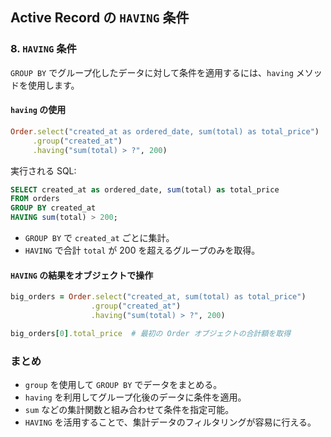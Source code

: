 ## Active Record の `HAVING` 条件

### 8. `HAVING` 条件
`GROUP BY` でグループ化したデータに対して条件を適用するには、`having` メソッドを使用します。

#### `having` の使用
```ruby
Order.select("created_at as ordered_date, sum(total) as total_price")
     .group("created_at")
     .having("sum(total) > ?", 200)
```
実行される SQL:
```sql
SELECT created_at as ordered_date, sum(total) as total_price
FROM orders
GROUP BY created_at
HAVING sum(total) > 200;
```
- `GROUP BY` で `created_at` ごとに集計。
- `HAVING` で合計 `total` が 200 を超えるグループのみを取得。

#### `HAVING` の結果をオブジェクトで操作
```ruby
big_orders = Order.select("created_at, sum(total) as total_price")
                  .group("created_at")
                  .having("sum(total) > ?", 200)

big_orders[0].total_price  # 最初の Order オブジェクトの合計額を取得
```

### まとめ
- `group` を使用して `GROUP BY` でデータをまとめる。
- `having` を利用してグループ化後のデータに条件を適用。
- `sum` などの集計関数と組み合わせて条件を指定可能。
- `HAVING` を活用することで、集計データのフィルタリングが容易に行える。

